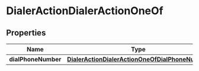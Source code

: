 

# DialerActionDialerActionOneOf


## Properties

| Name | Type | Description | Notes |
|------------ | ------------- | ------------- | -------------|
|**dialPhoneNumber** | [**DialerActionDialerActionOneOfDialPhoneNumber**](DialerActionDialerActionOneOfDialPhoneNumber.md) |  |  |



